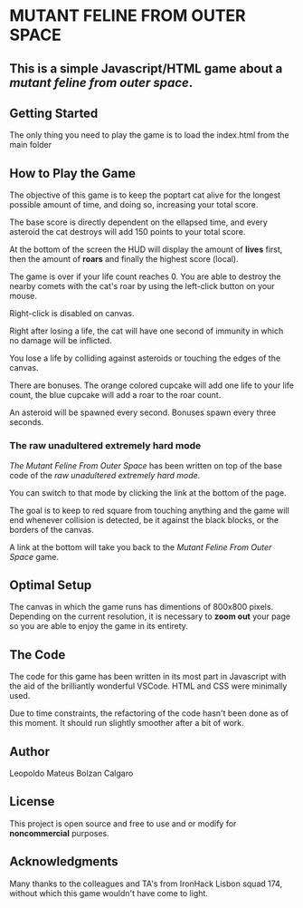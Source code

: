# MUTANT FELINE FROM OUTER SPACE

## This is a simple Javascript/HTML game about a _mutant feline from outer space_.

## Getting Started
The only thing you need to play the game is to load the index.html from the main folder

## How to Play the Game
The objective of this game is to keep the poptart cat alive for the longest possible amount of time, and doing so, increasing your total score.

The base score is directly dependent on the ellapsed time, and every asteroid the cat destroys will add 150 points to your total score.

At the bottom of the screen the HUD will display the amount of **lives** first, then the amount of **roars** and finally the highest score (local).

The game is over if your life count reaches 0. You are able to destroy the nearby comets with the cat's roar by using the left-click button on your mouse.

Right-click is disabled on canvas.

Right after losing a life, the cat will have one second of immunity in which no damage will be inflicted.

You lose a life by colliding against asteroids or touching the edges of the canvas.

There are bonuses. The orange colored cupcake will add one life to your life count, the blue cupcake will add a roar to the roar count.

An asteroid will be spawned every second. Bonuses spawn every three seconds.

### The raw unadultered extremely hard mode
_The Mutant Feline From Outer Space_ has been written on top of the base code of the _raw unadultered extremely hard mode_.

You can switch to that mode by clicking the link at the bottom of the page.

The goal is to keep to red square from touching anything and the game will end whenever collision is detected, be it against the black blocks, or the borders of the canvas.

A link at the bottom will take you back to the _Mutant Feline From Outer Space_ game.

## Optimal Setup
The canvas in which the game runs has dimentions of 800x800 pixels. Depending on the current resolution, it is necessary to **zoom out** your page so you are able to enjoy the game in its entirety.

## The Code
The code for this game has been written in its most part in Javascript with the aid of the brilliantly wonderful VSCode. HTML and CSS were minimally used.

Due to time constraints, the refactoring of the code hasn't been done as of this moment. It should run slightly smoother after a bit of work.

## Author
Leopoldo Mateus Bolzan Calgaro

## License
This project is open source and free to use and or modify for **noncommercial** purposes.

## Acknowledgments
Many thanks to the colleagues and TA's from IronHack Lisbon squad 174, without which this game wouldn't have come to light.
